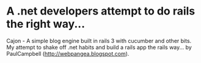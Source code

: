 # A .net developers attempt to do rails the right way...

Cajon - A simple blog engine built in rails 3 with cucumber and other bits.  My attempt to shake off .net habits and build a rails app the rails way... by PaulCampbell (http://webpangea.blogspot.com).